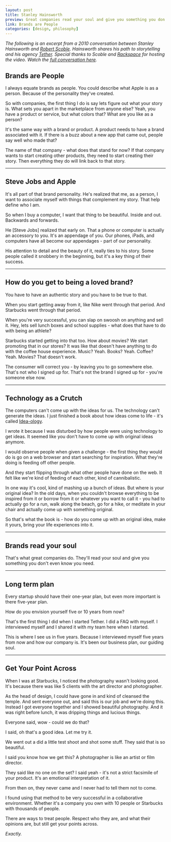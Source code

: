 ```yaml
---
layout: post
title: Stanley Hainsworth
preview: Great companies read your soul and give you something you don't even know you need.
link: Brands are People 
categories: [design, philosophy]   
---
```


*The following is an excerpt from a 2010 conversation between Stanley Hainsworth and [Robert Scoble](https://twitter.com/Scobleizer). Hainsworth shares his path to storytelling and his agency [Tether](http://www.tetherinc.com/home.aspx). Special thanks to Scoble and [Rackspace](https://www.youtube.com/user/building43) for hosting the video. Watch the [full conversation here](https://www.youtube.com/watch?v=ejSSLzaJplw).* 


## Brands are People 

I always equate brands as people. You could describe what Apple is as a person. Because of the personality they've created. 

So with companies, the first thing I do is say lets figure out what your story is. What sets you apart in the marketplace from anyone else? Yeah, you have a product or service, but what colors that? What are you like as a person? 

It's the same way with a brand or product. A product needs to have a brand associated with it. If there is a buzz about a new app that came out, people say well who made that? 

The name of that company - what does that stand for now? If that company wants to start creating other products, they need to start creating their story. Then everything they do will link back to that story. 

* * *

## Steve Jobs and Apple 

It's all part of that brand personality. He's realized that me, as a person, I want to associate myself with things that complement my story. That help define who I am. 

So when I buy a computer, I want that thing to be beautiful. Inside and out. Backwards and forwards. 

He [Steve Jobs] realized that early on. That a phone or computer is actually an accessory to you. It's an appendage of you. Our phones, iPads, and computers have all become our appendages - part of our personality. 

His attention to detail and the beauty of it, really ties to his story. Some people called it snobbery in the beginning, but it's a key thing of their success. 

* * *

## How do you get to being a loved brand? 

You have to have an authentic story and you have to be true to that. 

When you start getting away from it, like Nike went through that period. And Starbucks went through that period. 

When you're very successful, you can slap on swoosh on anything and sell it. Hey, lets sell lunch boxes and school supplies - what does that have to do with being an athlete? 

Starbucks started getting into that too. How about movies? We start promoting that in our stores? It was like that doesn't have anything to do with the coffee house experience. Music? Yeah. Books? Yeah. Coffee? Yeah. Movies? That doesn't work. 

The consumer will correct you - by leaving you to go somewhere else. That's not who I signed up for. That's not the brand I signed up for - you're someone else now. 
 
* * * 

## Technology as a Crutch

The computers can't come up with the ideas for us. The technology can't generate the ideas. I just finished a book about how ideas come to life - it's called [Idea-ology](http://www.amazon.com/Idea-ology-Designers-Journey-Turning-Inspired/dp/1592535976). 

I wrote it because I was disturbed by how people were using technology to get ideas. It seemed like you don't have to come up with original ideas anymore. 

I would observe people when given a challenge - the first thing they would do is go on a web browser and start searching for inspiration. What they're doing is feeding off other people. 

And they start flipping through what other people have done on the web. It felt like we're kind of feeding of each other, kind of cannibalistic. 

In one way it's cool, kind of mashing up a bunch of ideas. But where is your original idea? In the old days, when you couldn't browse everything to be inspired from it or borrow from it or whatever you want to call it - you had to actually go for a run, walk along the beach, go for a hike, or meditate in your chair and actually come up with something original. 

So that's what the book is - how do you come up with an original idea, make it yours, bring your life experiences into it. 

* * * 

## Brands read your soul 

That's what great companies do. They'll read your soul and give you something you don't even know you need. 

* * * 

## Long term plan

Every startup should have their one-year plan, but even more important is there five-year plan. 

How do you envision yourself five or 10 years from now? 

That's the first thing I did when I started Tether. I did a FAQ with myself. I interviewed myself and I shared it with my team here when I started. 

This is where I see us in five years. Because I interviewed myself five years from now and how our company is. It's been our business plan, our guiding soul. 

* * * 

## Get Your Point Across

When I was at Starbucks, I noticed the photography wasn't looking good. It's because there was like 5 clients with the art director and photographer. 

As the head of design, I could have gone in and kind of cleansed the temple. And sent everyone out, and said this is our job and we're doing this. Instead I got everyone together and I showed beautiful photography. And it was right before lunch, it was dripping things and lucious things. 

Everyone said, wow - could we do that? 

I said, oh that's a good idea. Let me try it. 

We went out a did a little test shoot and shot some stuff. 
They said that is so beautiful. 

I said you know how we get this? A photographer is like an artist or film director. 

They said like no one on the set? I said yeah - it's not a strict facsimile of your product. It's an emotional interpretation of it. 

From then on, they never came and I never had to tell them not to come. 

I found using that method to be very successful in a collaborative environment. Whether it's a company you own with 10 people or Starbucks with thousands of people. 

There are ways to treat people. Respect who they are, and what their opinions are, but still get your points across.

*Exactly.*



